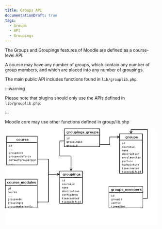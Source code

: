```yaml
---
title: Groups API
documentationDraft: true
tags:
  - Groups
  - API
  - Groupings
---
```


The Groups and Groupings features of Moodle are defined as a course-level API.

A course may have any number of groups, which contain any number of group members, and which are placed into any number of groupings.

The main public API includes functions found in `lib/grouplib.php`.

:::warning

Please note that plugins should only use the APIs defined in `lib/grouplib.php`.

:::

Moodle core may use other functions defined in group/lib.php

![Database layout](_groups/groupsdb.png)
